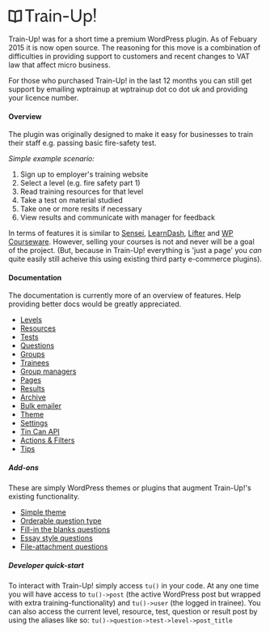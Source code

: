 <img src="https://raw.githubusercontent.com/amk221/train-up/master/docs/img/logo.png" width="173" height="35">

Train-Up! was for a short time a premium WordPress plugin. As of Febuary 2015 it is now open source. The reasoning for this move is a combination of difficulties in providing support to customers and recent changes to VAT law that affect micro business.

For those who purchased Train-Up! in the last 12 months you can still get support by emailing wptrainup at wptrainup dot co dot uk and providing your licence number.

#### Overview

The plugin was originally designed to make it easy for businesses to train their staff e.g. passing basic fire-safety test.

_Simple example scenario:_

1. Sign up to employer's training website
2. Select a level (e.g. fire safety part 1)
3. Read training resources for that level
4. Take a test on material studied
5. Take one or more resits if necessary
6. View results and communicate with manager for feedback

In terms of features it is similar to [Sensei](http://www.woothemes.com/products/sensei/), [LearnDash](http://www.learndash.com/), [Lifter](https://lifterlms.com/) and [WP Courseware](https://flyplugins.com/wp-courseware/). However, selling your courses is not and never will be a goal of the project. (But, because in Train-Up! everything is 'just a page' you _can_ quite easily still acheive this using existing third party e-commerce plugins).

#### Documentation

The documentation is currently more of an overview of features. Help providing better docs would be greatly appreciated.

* [Levels](docs/levels.md)
* [Resources](docs/resources.md)
* [Tests](docs/tests.md)
* [Questions](docs/questions.md)
* [Groups](docs/groups.md)
* [Trainees](docs/trainees.md)
* [Group managers](docs/group_managers.md)
* [Pages](docs/pages.md)
* [Results](docs/results.md)
* [Archive](docs/archive.md)
* [Bulk emailer](docs/bulk_emailer.md)
* [Theme](docs/theme.md)
* [Settings](docs/settings.md)
* [Tin Can API](docs/tin_can.md)
* [Actions & Filters](docs/actions_and_filters.md)
* [Tips](docs/tips.md)

##### Add-ons
These are simply WordPress themes or plugins that augment Train-Up!'s existing functionality.

* [Simple theme](https://github.com/amk221/train-up.simple_theme)
* [Orderable question type](https://github.com/amk221/train-up.orderable_questions)
* [Fill-in the blanks questions](https://github.com/amk221/train-up.fill_in_the_blanks_questions)
* [Essay style questions](https://github.com/amk221/train-up.essay_questions)
* [File-attachment questions](https://github.com/amk221/train-up.file_attachment_questions)

##### Developer quick-start
To interact with Train-Up! simply access `tu()` in your code. At any one time you will have access to `tu()->post` (the active WordPress post but wrapped with extra training-functionality) and `tu()->user` (the logged in trainee). You can also access the current level, resource, test, question or result post by using the aliases like so: 
`tu()->question->test->level->post_title`
